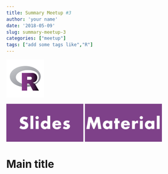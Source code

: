 ```yaml
---
title: Summary Meetup #3
author: 'your name'
date: '2018-05-09'
slug: summary-meetup-3
categories: ["meetup"]
tags: ["add some tags like","R"]
---
```



<!-- add pictures -->
<img src="/files/R-LadiesGlobal_RBG_online_LogoOnly.svg" alt="R-Ladies Logo" height="100" />

<a href="https://github.com/downloads/rladies/meetup-presentations_lausanne/blob/master/20180314_shiny/shiny_presentation.pdf"><img src="/files/img_slides.png" alt="Slides" height="100" /></a> 
<a href="https://github.com/rladies/meetup-presentations_lausanne/blob/master/20180314_shiny/"><img src="/files/img_material.png" alt="Github Logo" height="100" /></a> 


# Main title

